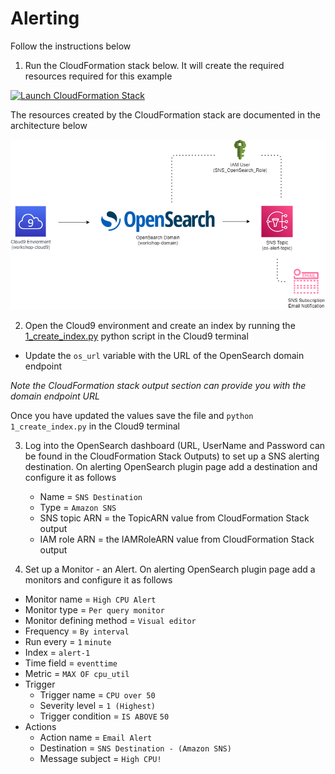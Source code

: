 # Alerting

Follow the instructions below

1. Run the CloudFormation stack below. It will create the required resources required for this example

[![Launch CloudFormation Stack](https://sharkech-public.s3.amazonaws.com/misc-public/cloudformation-launch-stack.png)](https://console.aws.amazon.com/cloudformation/home#/stacks/new?stackName=os-alerting&templateURL=https://sharkech-public.s3.amazonaws.com/misc-public/OpenSearch_demo_alerting.yaml)

The resources created by the CloudFormation stack are documented in the architecture below

<img width="600" alt="Fluentd_cloud9_Architecture" src="https://github.com/ev2900/CloudFormation_Examples/blob/main/Architecture%20Diagrams%20for%20README/OpenSearch_demo_alerting_yaml.png">

2. Open the Cloud9 environment and create an index by running the [1_create_index.py](https://github.com/ev2900/OpenSearch_API_Examples/blob/main/Alerting/1_create_index.py) python script in the Cloud9 terminal

* Update the ```os_url``` variable with the URL of the OpenSearch domain endpoint

*Note the CloudFormation stack output section can provide you with the domain endpoint URL*

Once you have updated the values save the file and ```python 1_create_index.py``` in the Cloud9 terminal

3. Log into the OpenSearch dashboard (URL, UserName and Password can be found in the CloudFormation Stack Outputs) to set up a SNS alerting destination. On alerting OpenSearch plugin page add a destination and configure it as follows
   * Name = ```SNS Destination```
   * Type = ```Amazon SNS```    
   * SNS topic ARN = the TopicARN value from CloudFormation Stack output  
   * IAM role ARN = the IAMRoleARN value from CloudFormation Stack output

4. Set up a Monitor - an Alert. On alerting OpenSearch plugin page add a monitors and configure it as follows
  * Monitor name = ```High CPU Alert```
  * Monitor type = ```Per query monitor```
  * Monitor defining method = ```Visual editor```
  * Frequency = ```By interval```
  * Run every = ``` 1 ``` ```minute```
  * Index = ```alert-1```
  * Time field = ```eventtime```
  * Metric = ```MAX OF cpu_util```
  * Trigger
    * Trigger name = ```CPU over 50```
    * Severity level = ```1 (Highest)```
    * Trigger condition = ```IS ABOVE``` ```50```
  * Actions
    * Action name = ```Email Alert```
    * Destination = ```SNS Destination - (Amazon SNS)```
    * Message subject = ```High CPU!```
  
  
